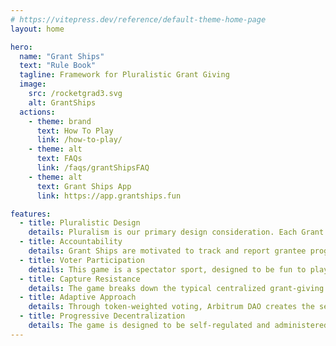 ```yaml
---
# https://vitepress.dev/reference/default-theme-home-page
layout: home

hero:
  name: "Grant Ships"
  text: "Rule Book"
  tagline: Framework for Pluralistic Grant Giving
  image:
    src: /rocketgrad3.svg
    alt: GrantShips
  actions:
    - theme: brand
      text: How To Play
      link: /how-to-play/
    - theme: alt
      text: FAQs
      link: /faqs/grantShipsFAQ
    - theme: alt
      text: Grant Ships App
      link: https://app.grantships.fun

features:
  - title: Pluralistic Design
    details: Pluralism is our primary design consideration. Each Grant Ship brings their own coordination, creativity, and decision-making to the grant giving process.
  - title: Accountability
    details: Grant Ships are motivated to track and report grantee progress, while grantees are encouraged to show results and progress for additional future funding.
  - title: Voter Participation
    details: This game is a spectator sport, designed to be fun to play and watch. This is necessary to ensure the ecosystem stays involved and provides the right incentives and signals.
  - title: Capture Resistance
    details: The game breaks down the typical centralized grant-giving system, spreading authority and accountability across Grant Ships, Facilitators, and voters, ensuring mutual oversight.
  - title: Adaptive Approach
    details: Through token-weighted voting, Arbitrum DAO creates the selective pressure that forces Grant Ships to evolve. As Arbitrum evolves, so will its grants program.
  - title: Progressive Decentralization
    details: The game is designed to be self-regulated and administered by Arbitrum DAO as the funding rounds progress.
---
```

